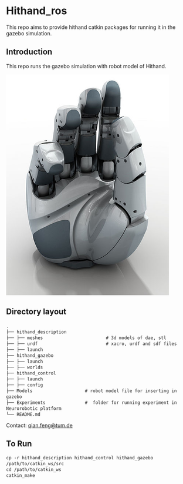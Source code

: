 # Hithand_ros
This repo aims to provide hithand catkin packages for running it in the gazebo simulation.

## Introduction
This repo runs the gazebo simulation with robot model of Hithand.  

![Alt text](docs/HIT_Hand_II_444x600.jpg?raw=true "Title")
## Directory layout

    .
    ├── hithand_description                   
    ├── ├── meshes                        # 3d models of dae, stl
    ├── ├── urdf                          # xacro, urdf and sdf files
    ├── ├── launch 
    ├── hithand_gazebo 
    ├── ├── launch 
    ├── ├── worlds
    ├── hithand_control  
    ├── ├── launch 
    ├── ├── config
    ├── Models                    # robot model file for inserting in gazebo
    ├── Experiments               #  folder for running experiment in Neurorobotic platform
    └── README.md
    

Contact:
qian.feng@tum.de

## To Run
```
cp -r hithand_description hithand_control hithand_gazebo /path/to/catkin_ws/src 
cd /path/to/catkin_ws 
catkin_make 
```
